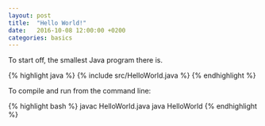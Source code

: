 ```yaml
---
layout: post
title:  "Hello World!"
date:   2016-10-08 12:00:00 +0200
categories: basics
---
```


To start off, the smallest Java program there is.

{% highlight java %}
{% include src/HelloWorld.java %}
{% endhighlight %}

To compile and run from the command line:

{% highlight bash %}
  javac HelloWorld.java
  java HelloWorld
{% endhighlight %}
